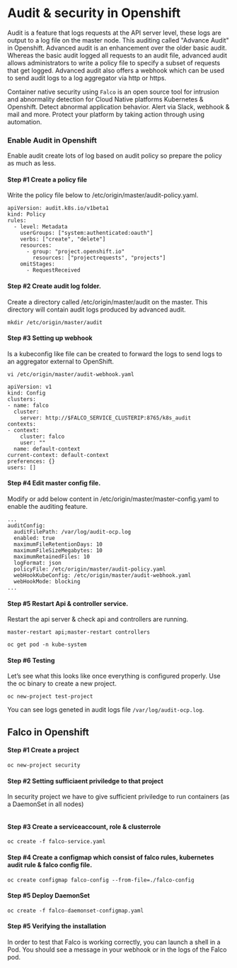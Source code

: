 # Audit & security in Openshift

Audit is a feature that logs requests at the API server level, these logs are output to a log file on the master node. This auditing called "Advance Audit" in Openshift. Advanced audit is an enhancement over the older basic audit. Whereas the basic audit logged all requests to an audit file, advanced audit allows administrators to write a policy file to specify a subset of requests that get logged. Advanced audit also offers a webhook which can be used to send audit logs to a log aggregator via http or https.

Container native security using ```Falco``` is an open source tool for intrusion and abnormality detection for Cloud Native platforms Kubernetes & Openshift. Detect abnormal application behavior. Alert via Slack, webhook & mail and more. Protect your platform by taking action through using automation.

### Enable Audit in Openshift

Enable audit create lots of log based on audit policy so prepare the policy as much as less.

#### Step #1 Create a policy file

Write the policy file below to /etc/origin/master/audit-policy.yaml.

```
apiVersion: audit.k8s.io/v1beta1
kind: Policy
rules:
  - level: Metadata
    userGroups: ["system:authenticated:oauth"]
    verbs: ["create", "delete"]
    resources:
      - group: "project.openshift.io"
        resources: ["projectrequests", "projects"]
    omitStages:
      - RequestReceived
```

#### Step #2 Create audit log folder.

Create a directory called /etc/origin/master/audit on the master. This directory will contain audit logs produced by advanced audit.

```mkdir /etc/origin/master/audit```

#### Step #3 Setting up webhook

Is a kubeconfig like file can be created to forward the logs to send logs to an aggregator external to OpenShift.

```vi /etc/origin/master/audit-webhook.yaml```

```
apiVersion: v1
kind: Config
clusters:
- name: falco
  cluster:
    server: http://$FALCO_SERVICE_CLUSTERIP:8765/k8s_audit
contexts:
- context:
    cluster: falco
    user: ""
  name: default-context
current-context: default-context
preferences: {}
users: []
```

#### Step #4 Edit master config file.

Modify or add below content in  /etc/origin/master/master-config.yaml to enable the auditing feature.

```
...
auditConfig:
  auditFilePath: /var/log/audit-ocp.log
  enabled: true
  maximumFileRetentionDays: 10
  maximumFileSizeMegabytes: 10
  maximumRetainedFiles: 10
  logFormat: json
  policyFile: /etc/origin/master/audit-policy.yaml
  webHookKubeConfig: /etc/origin/master/audit-webhook.yaml
  webHookMode: blocking
...

```

#### Step #5 Restart Api & controller service.

Restart the api server & check api and controllers are running.

```
master-restart api;master-restart controllers

oc get pod -n kube-system
```

#### Step #6 Testing

Let’s see what this looks like once everything is configured properly. Use the oc binary to create a new project.

```oc new-project test-project```

You can see logs geneted in audit logs file ```/var/log/audit-ocp.log```.

## Falco in Openshift

#### Step #1 Create a project

```oc new-project security```

#### Step #2 Setting sufficiaent priviledge to that project

In security project we have to give sufficient priviledge to run containers (as a DaemonSet in all nodes)

```

```

#### Step #3 Create a serviceaccount, role & clusterrole

```oc create -f falco-service.yaml```

#### Step #4 Create a configmap which consist of falco rules, kubernetes audit rule & falco config file.

```oc create configmap falco-config --from-file=./falco-config```

#### Step #5 Deploy DaemonSet 

```oc create -f falco-daemonset-configmap.yaml```

#### Step #5 Verifying the installation

In order to test that Falco is working correctly, you can launch a shell in a Pod. You should see a message in your webhook or in the logs of the Falco pod.

